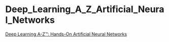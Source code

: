 # Deep_Learning_A_Z_Artificial_Neural_Networks

<p><a href="https://www.udemy.com/share/101WmQ/">Deep Learning A-Z™: Hands-On Artificial Neural Networks</a></p>

